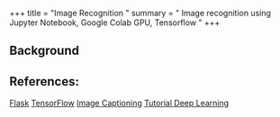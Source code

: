 
+++ title = "Image Recognition " 
summary = " Image recognition using Jupyter Notebook, Google Colab GPU, Tensorflow " 
+++
## Background 


## References: 
[Flask](https://www.youtube.com/watch?v=MwZwr5Tvyxo&list=PL-osiE80TeTs4UjLw5MM6OjgkjFeUxCYH)
[TensorFlow](https://www.tensorflow.org/tutorials/text/word_embeddings)
[Image Captioning](https://github.com/tensorflow/tensorflow/blob/r1.13/tensorflow/contrib/eager/python/examples/generative_examples/image_captioning_with_attention.ipynb)
[Tutorial Deep Learning](https://hackernoon.com/begin-your-deep-learning-project-for-free-free-gpu-processing-free-storage-free-easy-upload-b4dba18abebc)